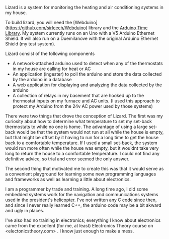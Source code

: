 Lizard is a system for monitoring the heating and air conditioning systems in my house.  

To build lizard, you will need the [Webduino] (https://github.com/sirleech/Webduino) library and the 
[Arduino Time Library](http://www.arduino.cc/playground/Code/Time).  My system currently runs on an Uno with 
a V5 Arduino Ethernet Shield.  It will also run on a Duemilanove with the original Arduino Ethernet Shield (my test system).

Lizard consist of the following components
 - A network-attached arduino used to detect when any of the thermostats in my house are calling for heat or AC
 - An application (ingester) to poll the arduino and store the data collected by the arduino in a database
 - A web application for displaying and analyzing the data collected by the arduino
 - A collection of relays in my basement that are hooked up to the thermostat inputs on my furnace and AC units.
   (I used this approach to protect my Arduino from the 24v AC power used by those systems)

There were two things that drove the conception of Lizard.  The first was my curiosity about how to determine 
what temperature to set my set-back thermostats to while no one is home.  The advantage of using a large set-back 
would be that the system would not run at all while the house is empty, but that might be offset by it having to 
run for a long time to get the house back to a comfortable temperature.  If I used a small set-back, the system 
would run more often while the house was empty, but it wouldnt take very long to return the house to a comfortable 
temperature.  I could not find any definitive advice, so trial and error seemed the only answer.

The second thing that motivated me to create this was that it would serve as a convenient playground for learning
some new programming languages and frameworks as well as learning a little about electronics.  

I am a programmer by trade and training.  A long time ago, I did some embedded systems work for the 
navigation and communications systems used in the president's helicopter.  I've not written any C code
since then, and since I never really learned C++, the arduino code may be a bit akward and ugly in places.

I've also had no training in electronics; everything I know about electronics came from the excellent (for me, at least)
Electronics Theory course on <electonicstheory.com> . I know just enough to make a mess.

